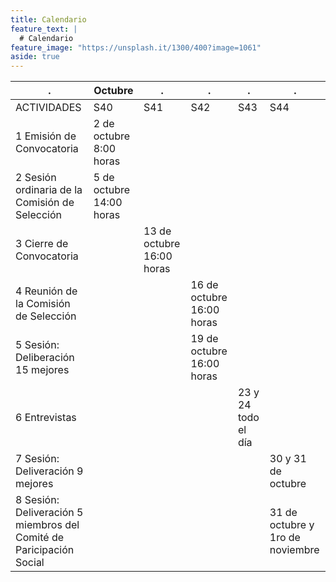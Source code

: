 ```yaml
---
title: Calendario
feature_text: |
  # Calendario
feature_image: "https://unsplash.it/1300/400?image=1061"
aside: true
---
```


|                                                 .                   | Octubre                  |      .                    |                    .      |              .      |                  .               |
|---------------------------------------------------------------------|--------------------------|---------------------------|---------------------------|---------------------|----------------------------------|
| ACTIVIDADES                                                         | S40                      | S41                       | S42                       | S43                 | S44                              |
| 1 Emisión de Convocatoria                                           | 2 de octubre 8:00 horas  |                           |                           |                     |                                  |
| 2 Sesión ordinaria de la Comisión de Selección                      | 5 de octubre 14:00 horas |                           |                           |                     |                                  |
| 3 Cierre de Convocatoria                                            |                          | 13 de octubre 16:00 horas |                           |                     |                                  |
| 4 Reunión de la Comisión de Selección                               |                          |                           | 16 de octubre 16:00 horas |                     |                                  |
| 5 Sesión: Deliberación 15 mejores                                   |                          |                           | 19 de octubre 16:00 horas |                     |                                  |
| 6 Entrevistas                                                       |                          |                           |                           | 23 y 24 todo el día |                                  |
| 7 Sesión: Deliveración 9 mejores                                    |                          |                           |                           |                     | 30 y 31 de octubre               |
| 8 Sesión: Deliveración 5 miembros del Comité de Paricipación Social |                          |                           |                           |                     | 31 de octubre y 1ro de noviembre |
